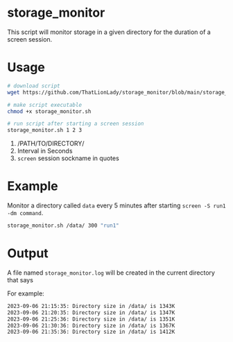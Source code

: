 # storage_monitor

This script will monitor storage in a given directory for the duration of a screen session.

# Usage

```sh
# download script
wget https://github.com/ThatLionLady/storage_monitor/blob/main/storage_monitor.sh

# make script executable
chmod +x storage_monitor.sh

# run script after starting a screen session
storage_monitor.sh 1 2 3 
```

1. /PATH/TO/DIRECTORY/
2. Interval in Seconds
3. `screen` session sockname in quotes

# Example

Monitor a directory called `data` every 5 minutes after starting `screen -S run1 -dm command`.

```sh
storage_monitor.sh /data/ 300 "run1"
```

# Output

A file named `storage_monitor.log` will be created in the current directory that says

For example:

```txt
2023-09-06 21:15:35: Directory size in /data/ is 1343K
2023-09-06 21:20:35: Directory size in /data/ is 1347K
2023-09-06 21:25:36: Directory size in /data/ is 1351K
2023-09-06 21:30:36: Directory size in /data/ is 1367K
2023-09-06 21:35:36: Directory size in /data/ is 1412K
```